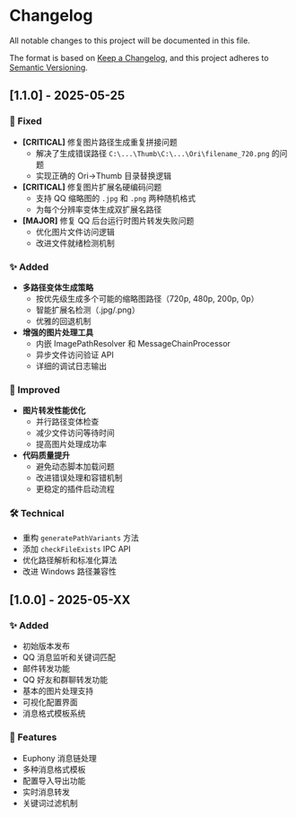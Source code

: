 # Changelog

All notable changes to this project will be documented in this file.

The format is based on [Keep a Changelog](https://keepachangelog.com/en/1.0.0/),
and this project adheres to [Semantic Versioning](https://semver.org/spec/v2.0.0.html).

## [1.1.0] - 2025-05-25

### 🔧 Fixed
- **[CRITICAL]** 修复图片路径生成重复拼接问题
  - 解决了生成错误路径 `C:\...\Thumb\C:\...\Ori\filename_720.png` 的问题
  - 实现正确的 Ori→Thumb 目录替换逻辑
- **[CRITICAL]** 修复图片扩展名硬编码问题
  - 支持 QQ 缩略图的 `.jpg` 和 `.png` 两种随机格式
  - 为每个分辨率变体生成双扩展名路径
- **[MAJOR]** 修复 QQ 后台运行时图片转发失败问题
  - 优化图片文件访问逻辑
  - 改进文件就绪检测机制

### ✨ Added
- **多路径变体生成策略**
  - 按优先级生成多个可能的缩略图路径（720p, 480p, 200p, 0p）
  - 智能扩展名检测（.jpg/.png）
  - 优雅的回退机制
- **增强的图片处理工具**
  - 内嵌 ImagePathResolver 和 MessageChainProcessor
  - 异步文件访问验证 API
  - 详细的调试日志输出

### 🚀 Improved
- **图片转发性能优化**
  - 并行路径变体检查
  - 减少文件访问等待时间
  - 提高图片处理成功率
- **代码质量提升**
  - 避免动态脚本加载问题
  - 改进错误处理和容错机制
  - 更稳定的插件启动流程

### 🛠️ Technical
- 重构 `generatePathVariants` 方法
- 添加 `checkFileExists` IPC API
- 优化路径解析和标准化算法
- 改进 Windows 路径兼容性

## [1.0.0] - 2025-05-XX

### ✨ Added
- 初始版本发布
- QQ 消息监听和关键词匹配
- 邮件转发功能
- QQ 好友和群聊转发功能
- 基本的图片处理支持
- 可视化配置界面
- 消息格式模板系统

### 🎯 Features
- Euphony 消息链处理
- 多种消息格式模板
- 配置导入导出功能
- 实时消息转发
- 关键词过滤机制